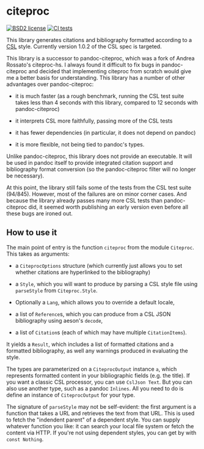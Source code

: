 # citeproc

[![BSD2 license](https://img.shields.io/badge/license-BSD2-blue.svg)](LICENSE)
[![CI
tests](https://github.com/jgm/citeproc/workflows/CI%20tests/badge.svg)](https://github.com/jgm/citeproc/actions)

<!--
[![Hackage](https://img.shields.io/hackage/v/citeproc.svg)](https://hackage.haskell.org/package/citeproc)
[![Stackage Lts](http://stackage.org/package/citeproc/badge/lts)](http://stackage.org/lts/package/citeproc)
[![Stackage Nightly](http://stackage.org/package/citeproc/badge/nightly)](http://stackage.org/nightly/package/citeproc)
-->

This library generates citations and bibliography formatted
according to a [CSL] style.  Currently version 1.0.2 of the CSL
spec is targeted.

This library is a successor to pandoc-citeproc, which was a fork
of Andrea Rossato's citeproc-hs.  I always found it difficult to
fix bugs in pandoc-citeproc and decided that implementing
citeproc from scratch would give me a better basis for
understanding.  This library has a number of other advantages
over pandoc-citeproc:

- it is much faster (as a rough benchmark, running the CSL
  test suite takes less than 4 seconds with this library,
  compared to 12 seconds with pandoc-citeproc)

- it interprets CSL more faithfully, passing more of the CSL
  tests

- it has fewer dependencies (in particular, it does not depend
  on pandoc)

- it is more flexible, not being tied to pandoc's types.

Unlike pandoc-citeproc, this library does not provide an
executable.  It will be used in pandoc itself to provide
integrated citation support and bibliography format conversion
(so the pandoc-citeproc filter will no longer be necessary).

At this point, the library still fails some of the tests from the
CSL test suite (94/845).  However, most of the failures are on
minor corner cases.  And because the library already passes
many more CSL tests than pandoc-citeproc did, it seemed worth
publishing an early version even before all these bugs are
ironed out.

[CSL]: https://docs.citationstyles.org/en/stable/specification.html

## How to use it

The main point of entry is the function `citeproc` from the
module `Citeproc`.  This takes as arguments:

- a `CiteprocOptions` structure (which currently just allows you
  to set whether citations are hyperlinked to the bibliography)

- a `Style`, which you will want to produce by parsing a CSL
  style file using `parseStyle` from `Citeproc.Style`.

- Optionally a `Lang`, which allows you to override a default locale,

- a list of `Reference`s, which you can produce from a CSL JSON
  bibliography using aeson's `decode`,

- a list of `Citation`s (each of which may have multiple
  `CitationItems`).

It yields a `Result`, which includes a list of formatted
citations and a formatted bibliography, as well any warnings
produced in evaluating the style.

The types are parameterized on a `CiteprocOutput` instance `a`,
which represents formatted content in your bibliographic
fields (e.g. the title).  If you want a classic CSL processor,
you can use `CslJson Text`.  But you can also use another type,
such as a pandoc `Inlines`.  All you need to do is define
an instance of `CiteprocOutput` for your type.

The signature of `parseStyle` may not be self-evident:
the first argument is a function that takes a URL and
retrieves the text from that URL.  This is used to fetch
the "indendent parent" of a dependent style.  You can supply
whatever function you like: it can search your local file
system or fetch the content via HTTP.  If you're not using
dependent styles, you can get by with `const Nothing`.


